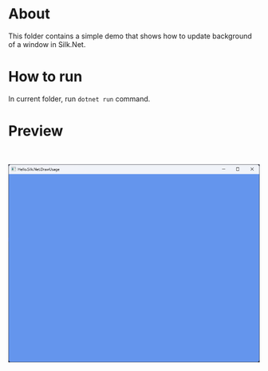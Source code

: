 ﻿# About

This folder contains a simple demo that shows how to update background of a window in Silk.Net.

# How to run

In current folder, run `dotnet run` command.

# Preview

<br>

![demo.png](https://raw.githubusercontent.com/Dynesshely/Hello-Silk.Net/main/Hello.Silk.Net.DrawUsage/demo.png)

